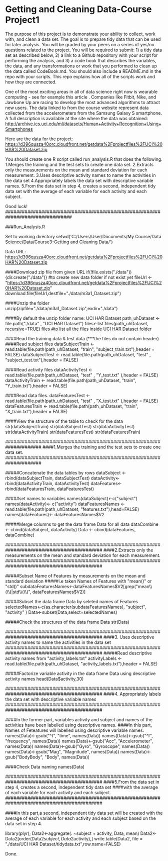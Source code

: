 # Getting and Cleaning Data-Course Project1
The purpose of this project is to demonstrate your ability to collect, work with, and clean a data set. The goal is to prepare tidy data that can be used for later analysis. You will be graded by your peers on a series of yes/no questions related to the project. You will be required to submit: 1) a tidy data set as described below, 2) a link to a Github repository with your script for performing the analysis, and 3) a code book that describes the variables, the data, and any transformations or work that you performed to clean up the data called CodeBook.md. You should also include a README.md in the repo with your scripts. This repo explains how all of the scripts work and how they are connected.  

One of the most exciting areas in all of data science right now is wearable computing - see for example  this article . Companies like Fitbit, Nike, and Jawbone Up are racing to develop the most advanced algorithms to attract new users. The data linked to from the course website represent data collected from the accelerometers from the Samsung Galaxy S smartphone. A full description is available at the site where the data was obtained: 
http://archive.ics.uci.edu/ml/datasets/Human+Activity+Recognition+Using+Smartphones 

Here are the data for the project: 
https://d396qusza40orc.cloudfront.net/getdata%2Fprojectfiles%2FUCI%20HAR%20Dataset.zip 

You should create one R script called run_analysis.R that does the following. 
1.Merges the training and the test sets to create one data set.
2.Extracts only the measurements on the mean and standard deviation for each measurement. 
3.Uses descriptive activity names to name the activities in the data set
4.Appropriately labels the data set with descriptive variable names.
5.From the data set in step 4, creates a second, independent tidy data set with the average of each variable for each activity and each subject.

Good luck!
################################################################################

###Run_Analysis.R

Set to working directory
setwd('C:/Users/User/Documents/My Course/Data Science/Data/Course3-Getting and Cleaning Data/')

Data URL: https://d396qusza40orc.cloudfront.net/getdata%2Fprojectfiles%2FUCI%20HAR%20Dataset.zip 

####Download zip file from given URL
if(!file.exists("./data")){dir.create("./data")} #to create new data folder if not exist yet
fileUrl <- "https://d396qusza40orc.cloudfront.net/getdata%2Fprojectfiles%2FUCI%20HAR%20Dataset.zip"
download.file(fileUrl,destfile="./data/m3a1_Dataset.zip")

####Unzip the folder
unzip(zipfile="./data/m3a1_Dataset.zip",exdir="./data")

####By default the unzip folder name: UCI HAR Dataset
path_uhDataset <- file.path("./data" , "UCI HAR Dataset")
files<-list.files(path_uhDataset, recursive=TRUE)
files #to list all the files inside UCI HAR Dataset folder


####Read the training data & test data (***the files do not contain header)
####Read subject files
dataSubjectTrain <- read.table(file.path(path_uhDataset, "train", "subject_train.txt"),header = FALSE)
dataSubjectTest  <- read.table(file.path(path_uhDataset, "test" , "subject_test.txt"),header = FALSE)

####Read activity files
dataActivityTest  <- read.table(file.path(path_uhDataset, "test" , "Y_test.txt" ),header = FALSE)
dataActivityTrain <- read.table(file.path(path_uhDataset, "train", "Y_train.txt"),header = FALSE)

####Read data files.
dataFeaturesTest  <- read.table(file.path(path_uhDataset, "test" , "X_test.txt" ),header = FALSE)
dataFeaturesTrain <- read.table(file.path(path_uhDataset, "train", "X_train.txt"),header = FALSE)

####View the structure of the table to check for the data
str(dataSubjectTrain)
str(dataSubjectTest)
str(dataActivityTest)
str(dataActivityTrain)
str(dataFeaturesTest)
str(dataFeaturesTrain)

#####################################################################
####1.Merges the training and the test sets to create one data set.
#####################################################################

#####Concatenate the data tables by rows
dataSubject <- rbind(dataSubjectTrain, dataSubjectTest)
dataActivity<- rbind(dataActivityTrain, dataActivityTest)
dataFeatures<- rbind(dataFeaturesTrain, dataFeaturesTest)

#####set names to variables
names(dataSubject)<-c("subject")
names(dataActivity)<- c("activity")
dataFeaturesNames <- read.table(file.path(path_uhDataset, "features.txt"),head=FALSE)
names(dataFeatures)<- dataFeaturesNames$V2

#####Merge columns to get the data frame Data for all data
dataCombine <- cbind(dataSubject, dataActivity)
Data <- cbind(dataFeatures, dataCombine)

###########################################################################################
####2.Extracts only the measurements on the mean and standard deviation for each measurement.
###########################################################################################

#####Subset Name of Features by measurements on the mean and standard deviation
#####i.e taken Names of Features with "mean()" or "std()"
subdataFeaturesNames<-dataFeaturesNames$V2[grep("mean\\(\\)|std\\(\\)", dataFeaturesNames$V2)]

#####Subset the data frame Data by seleted names of Features
selectedNames<-c(as.character(subdataFeaturesNames), "subject", "activity" )
Data<-subset(Data,select=selectedNames)

#####Check the structures of the data frame Data
str(Data)

###########################################################################################
####3. Uses descriptive activity names to name the activities in the data set
###########################################################################################
#####Read descriptive activity names from "activity_labels.txt"
activityLabels <- read.table(file.path(path_uhDataset, "activity_labels.txt"),header = FALSE)

#####Factorize variable activity in the data frame Data using descriptive activity names
head(Data$activity,30)

###########################################################################################
####4. Appropriately labels the data set with descriptive variable names
###########################################################################################

####In the former part, variables activity and subject and names of the activities have been labelled using descriptive names.
####In this part, Names of Feteatures will labelled using descriptive variable names.
names(Data)<-gsub("^t", "time", names(Data))
names(Data)<-gsub("^f", "frequency", names(Data))
names(Data)<-gsub("Acc", "Accelerometer", names(Data))
names(Data)<-gsub("Gyro", "Gyroscope", names(Data))
names(Data)<-gsub("Mag", "Magnitude", names(Data))
names(Data)<-gsub("BodyBody", "Body", names(Data))

####Check Data naming
names(Data)

###########################################################################################
####5.From the data set in step 4, creates a second, independent tidy data set 
####with the average of each variable for each activity and each subject.
###########################################################################################

####In this part,a second, independent tidy data set will be created with the average of each variable for each activity and each subject based on the data set in step 4.

library(plyr);
Data2<-aggregate(. ~subject + activity, Data, mean)
Data2<-Data2[order(Data2$subject,Data2$activity),]
write.table(Data2, file = "./data/UCI HAR Dataset/tidydata.txt",row.name=FALSE)

Done.

